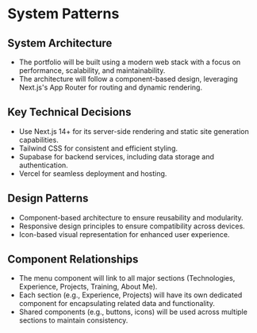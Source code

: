 # System Patterns

## System Architecture

- The portfolio will be built using a modern web stack with a focus on performance, scalability, and maintainability.
- The architecture will follow a component-based design, leveraging Next.js's App Router for routing and dynamic rendering.

## Key Technical Decisions

- Use Next.js 14+ for its server-side rendering and static site generation capabilities.
- Tailwind CSS for consistent and efficient styling.
- Supabase for backend services, including data storage and authentication.
- Vercel for seamless deployment and hosting.

## Design Patterns

- Component-based architecture to ensure reusability and modularity.
- Responsive design principles to ensure compatibility across devices.
- Icon-based visual representation for enhanced user experience.

## Component Relationships

- The menu component will link to all major sections (Technologies, Experience, Projects, Training, About Me).
- Each section (e.g., Experience, Projects) will have its own dedicated component for encapsulating related data and functionality.
- Shared components (e.g., buttons, icons) will be used across multiple sections to maintain consistency.

